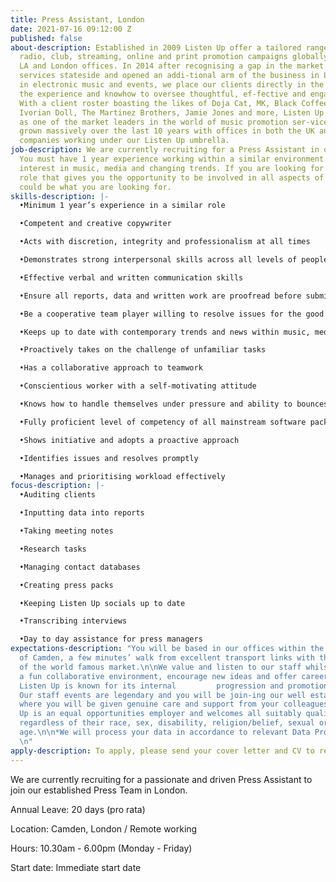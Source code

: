 ```yaml
---
title: Press Assistant, London
date: 2021-07-16 09:12:00 Z
published: false
about-description: Established in 2009 Listen Up offer a tailored range of bespoke
  radio, club, streaming, online and print promotion campaigns globally through our
  LA and London offices. In 2014 after recognising a gap in the market we moved our
  services stateside and opened an addi-tional arm of the business in LA. Specialising
  in electronic music and events, we place our clients directly in the spotlight with
  the experience and knowhow to oversee thoughtful, ef-fective and engaging campaigns.
  With a client roster boasting the likes of Doja Cat, MK, Black Coffee, Burna Boy,
  Ivorian Doll, The Martinez Brothers, Jamie Jones and more, Listen Up are now recognised
  as one of the market leaders in the world of music promotion ser-vices. We have
  grown massively over the last 10 years with offices in both the UK and US, and 3
  companies working under our Listen Up umbrella.
job-description: We are currently recruiting for a Press Assistant in our London offices.
  You must have 1 year experience working within a similar environment with a keen
  interest in music, media and changing trends. If you are looking for a hands on
  role that gives you the opportunity to be involved in all aspects of music PR, we
  could be what you are looking for.
skills-description: |-
  •Minimum 1 year’s experience in a similar role

  •Competent and creative copywriter

  •Acts with discretion, integrity and professionalism at all times

  •Demonstrates strong interpersonal skills across all levels of people in and outside of Listen Up staff

  •Effective verbal and written communication skills

  •Ensure all reports, data and written work are proofread before submitting

  •Be a cooperative team player willing to resolve issues for the good of all

  •Keeps up to date with contemporary trends and news within music, media and entertainment

  •Proactively takes on the challenge of unfamiliar tasks

  •Has a collaborative approach to teamwork

  •Conscientious worker with a self-motivating attitude

  •Knows how to handle themselves under pressure and ability to bounces back from setbacks

  •Fully proficient level of competency of all mainstream software packages relevant to role (Microsoft Word, Excel, Office, Google Docs)

  •Shows initiative and adopts a proactive approach

  •Identifies issues and resolves promptly

  •Manages and prioritising workload effectively
focus-description: |-
  •Auditing clients

  •Inputting data into reports

  •Taking meeting notes

  •Research tasks

  •Managing contact databases

  •Creating press packs

  •Keeping Listen Up socials up to date

  •Transcribing interviews

  •Day to day assistance for press managers
expectations-description: "You will be based in our offices within the vibrant heart
  of Camden, a few minutes’ walk from excellent transport links with the added delights
  of the world famous market.\n\nWe value and listen to our staff whilst maintaining
  a fun collaborative environment, encourage new ideas and offer career progression.
  Listen Up is known for its internal         progression and promotion from within.
  Our staff events are legendary and you will be join-ing our well established team
  where you will be given genuine care and support from your colleagues and Directors.\n\n*Listen
  Up is an equal opportunities employer and welcomes all suitably qualified persons
  regardless of their race, sex, disability, religion/belief, sexual orientation or
  age.\n\n*We will process your data in accordance to relevant Data Protection Laws.
  \n"
apply-description: To apply, please send your cover letter and CV to recruitment@listen-up.biz
---
```


We are currently recruiting for a passionate and driven Press Assistant to join our established Press Team in London. 

Annual Leave: 20 days (pro rata)

Location: Camden, London / Remote working 

Hours: 10.30am - 6.00pm (Monday - Friday)

Start date: Immediate start date 